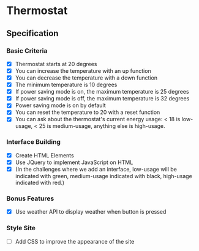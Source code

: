 # Thermostat

## Specification

### Basic Criteria
- [X] Thermostat starts at 20 degrees
- [X] You can increase the temperature with an up function
- [X] You can decrease the temperature with a down function
- [X] The minimum temperature is 10 degrees
- [X] If power saving mode is on, the maximum temperature is 25 degrees
- [X] If power saving mode is off, the maximum temperature is 32 degrees
- [X] Power saving mode is on by default
- [X] You can reset the temperature to 20 with a reset function
- [X] You can ask about the thermostat's current energy usage: < 18 is low-usage, < 25 is medium-usage, anything else is high-usage.
  
### Interface Building
- [X] Create HTML Elements
- [X] Use JQuery to implement JavaScript on HTML
- [X] (In the challenges where we add an interface, low-usage will be indicated with green, medium-usage indicated with black, high-usage indicated with red.)
  
### Bonus Features
- [X] Use weather API to display weather when button is pressed

### Style Site
- [ ] Add CSS to improve the appearance of the site